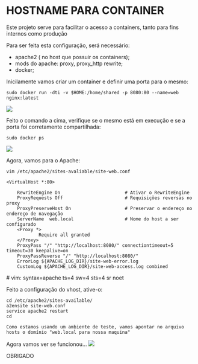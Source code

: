 # HOSTNAME PARA CONTAINER
                                            
                                            
                                            
                                            

Este projeto serve para facilitar o acesso a containers, tanto para fins internos como produção

Para ser feita esta configuração, será necessário:

- apache2 ( no host que possuir os containers);
- mods do apache: proxy, proxy_http rewrite;
- docker;

Inicilamente vamos criar um container e definir uma porta para o mesmo:


	sudo docker run -dti -v $HOME:/home/shared -p 8080:80 --name=web nginx:latest
  
  ![](https://i.screenshot.net/5qmmptj)

Feito o comando a cima, verifique se o mesmo está em execução e se a porta foi corretamente compartilhada:

	
	sudo docker ps

![](https://i.screenshot.net/83rrgu7)

Agora, vamos para o Apache:


	vim /etc/apache2/sites-avaliable/site-web.conf

	<VirtualHost *:80>

        RewriteEngine On                        # Ativar o RewriteEngine
        ProxyRequests Off						# Requisições reversas no proxy
        ProxyPreserveHost On 					# Preservar o endereço no endereço de navegação
        ServerName 	web.local					# Nome do host a ser configurado
        <Proxy *>
                Require all granted
        </Proxy>
        ProxyPass "/" "http://localhost:8080/" connectiontimeout=5 timeout=30 keepalive=on
        ProxyPassReverse "/" "http://localhost:8080/"
        ErrorLog ${APACHE_LOG_DIR}/site-web-error.log
        CustomLog ${APACHE_LOG_DIR}/site-web-access.log combined
</VirtualHost>
    # vim: syntax=apache ts=4 sw=4 sts=4 sr noet

Feito a configuração do vhost, ative-o:

	cd /etc/apache2/sites-available/
	a2ensite site-web.conf
	service apache2 restart
	cd

	Como estamos usando um ambiente de teste, vamos apontar no arquivo hosts o domínio "web.local para nossa maquina"

Agora vamos ver se funcionou...
![](https://media.giphy.com/media/LmeqKc5ReYL9RfPILw/giphy.gif)



OBRIGADO
